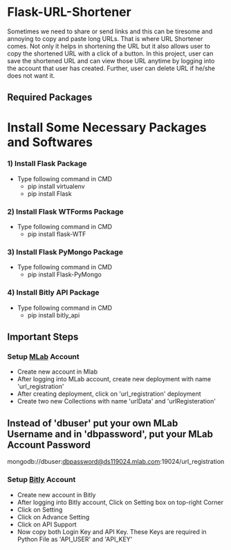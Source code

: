 # Flask-URL-Shortener
Sometimes we need to share or send links and this can be tiresome and annoying to copy and paste long URLs. That is where URL Shortener comes. Not only it helps in shortening the URL but it also allows user to copy the shortened URL with a click of a button.
In this project, user can save the shortened URL and can view those URL anytime by logging into the account that user has created. Further, user can delete URL if he/she does not want it.

## Required Packages
# Install Some Necessary Packages and Softwares

### 1) Install Flask Package
* Type following command in CMD
    * pip install virtualenv
    * pip install Flask
### 2) Install Flask WTForms Package
* Type following command in CMD
    * pip install flask-WTF
### 3) Install Flask PyMongo Package
* Type following command in CMD
    * pip install Flask-PyMongo
### 4) Install Bitly API Package
* Type following command in CMD
    * pip install bitly_api

## Important Steps

### Setup [MLab](https://mlab.com/signup/) Account
* Create new account in Mlab
* After logging into MLab account, create new deployment with name 'url_registration'
* After creating deployment, click on 'url_registration' deployment
* Create two new Collections with name 'urlData' and 'urlRegisteration'

## Instead of 'dbuser' put your own MLab Username and in 'dbpassword', put your MLab Account Password
mongodb://dbuser:dbpassword@ds119024.mlab.com:19024/url_registration


### Setup [Bitly](https://bitly.com/a/sign_up?utm_content=site-free-button&utm_source=organic&utm_medium=website&utm_campaign=null&utm_cta=site-free-button) Account
* Create new account in Bitly
* After logging into Bitly account,  Click on Setting box on top-right Corner
* Click on Setting
* Click on Advance Setting
* Click on API Support
* Now copy both Login Key and API Key. These Keys are required in Python File as 'API_USER' and 'API_KEY'
